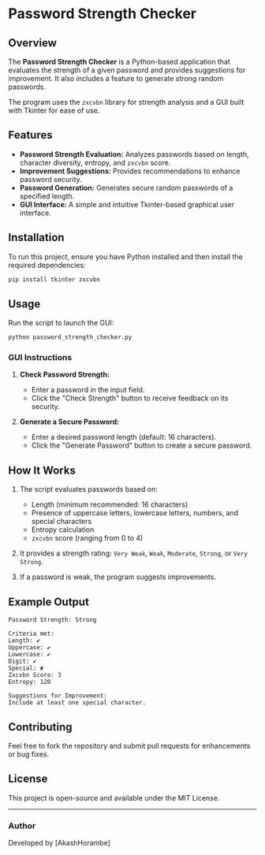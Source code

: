 # Password Strength Checker

## Overview
The **Password Strength Checker** is a Python-based application that evaluates the strength of a given password and provides suggestions for improvement. It also includes a feature to generate strong random passwords.

The program uses the `zxcvbn` library for strength analysis and a GUI built with Tkinter for ease of use.

## Features
- **Password Strength Evaluation:** Analyzes passwords based on length, character diversity, entropy, and `zxcvbn` score.
- **Improvement Suggestions:** Provides recommendations to enhance password security.
- **Password Generation:** Generates secure random passwords of a specified length.
- **GUI Interface:** A simple and intuitive Tkinter-based graphical user interface.

## Installation
To run this project, ensure you have Python installed and then install the required dependencies:

```bash
pip install tkinter zxcvbn
```

## Usage
Run the script to launch the GUI:

```bash
python password_strength_checker.py
```

### GUI Instructions
1. **Check Password Strength:**
   - Enter a password in the input field.
   - Click the "Check Strength" button to receive feedback on its security.

2. **Generate a Secure Password:**
   - Enter a desired password length (default: 16 characters).
   - Click the "Generate Password" button to create a secure password.

## How It Works
1. The script evaluates passwords based on:
   - Length (minimum recommended: 16 characters)
   - Presence of uppercase letters, lowercase letters, numbers, and special characters
   - Entropy calculation
   - `zxcvbn` score (ranging from 0 to 4)
   
2. It provides a strength rating: `Very Weak`, `Weak`, `Moderate`, `Strong`, or `Very Strong`.
3. If a password is weak, the program suggests improvements.

## Example Output
```
Password Strength: Strong

Criteria met:
Length: ✔
Uppercase: ✔
Lowercase: ✔
Digit: ✔
Special: ✘
Zxcvbn Score: 3
Entropy: 120

Suggestions for Improvement:
Include at least one special character.
```

## Contributing
Feel free to fork the repository and submit pull requests for enhancements or bug fixes.

## License
This project is open-source and available under the MIT License.

---

### Author
Developed by [AkashHorambe]

